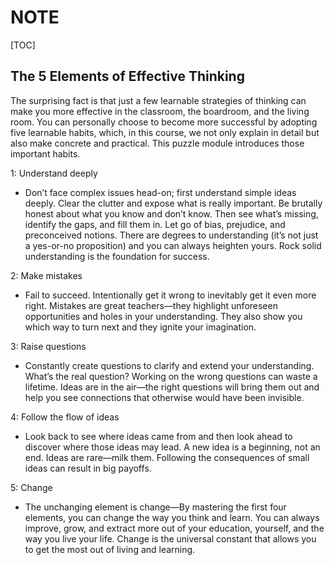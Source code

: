 # NOTE

[TOC]

## The 5 Elements of Effective Thinking

The surprising fact is that just a few learnable strategies of thinking can make you more effective in the classroom, the boardroom, and the living room. You can personally choose to become more successful by adopting five learnable habits, which, in this course, we not only explain in detail but also make concrete and practical. This puzzle module introduces those important habits.

1: Understand deeply

* Don’t face complex issues head-on; first understand simple ideas deeply. Clear the clutter and expose what is really important. Be brutally honest about what you know and don’t know. Then see what’s missing, identify the gaps, and fill them in. Let go of bias, prejudice, and preconceived notions. There are degrees to understanding (it’s not just a yes-or-no proposition) and you can always heighten yours. Rock solid understanding is the foundation for success.

2: Make mistakes

* Fail to succeed. Intentionally get it wrong to inevitably get it even more right. Mistakes are great teachers—they highlight unforeseen opportunities and holes in your understanding. They also show you which way to turn next and they ignite your imagination.

3: Raise questions

* Constantly create questions to clarify and extend your understanding. What’s the real question? Working on the wrong questions can waste a lifetime. Ideas are in the air—the right questions will bring them out and help you see connections that otherwise would have been invisible.

4: Follow the flow of ideas

* Look back to see where ideas came from and then look ahead to discover where those ideas may lead. A new idea is a beginning, not an end. Ideas are rare—milk them. Following the consequences of small ideas can result in big payoffs.

5: Change

* The unchanging element is change—By mastering the first four elements, you can change the way you think and learn. You can always improve, grow, and extract more out of your education, yourself, and the way you live your life. Change is the universal constant that allows you to get the most out of living and learning.


